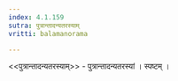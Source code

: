 ```yaml
---
index: 4.1.159
sutra: पुत्रान्तादन्यतरस्याम्
vritti: balamanorama

---
```

<<पुत्रान्तादन्यतरस्याम्>> - पुत्रान्तादन्यतरस्यां । स्पष्टम् ।
